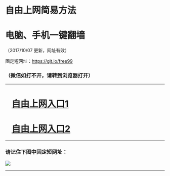 ﻿# 自由上网简易方法

# 电脑、手机一键翻墙

（2017/10/07 更新，网址有效）

固定短网址：https://git.io/free99

### （微信如打不开，请转到浏览器打开）


***





# &nbsp;&nbsp; <a href="http://ft140187832.fwq-tz-1001.info/fwqtz01.html?t=100700112983 " target="_blank">自由上网入口1</a>
# &nbsp;&nbsp; <a href="http://ft83566780.fwq-tz-1002.info/fwqtz02.html?t=100700118598 " target="_blank">自由上网入口2</a>
***

### 请记住下图中固定短网址：

<img src="https://s3-us-west-2.amazonaws.com/fwq-1001/yjfq-20170905okok.png" /> 


***

